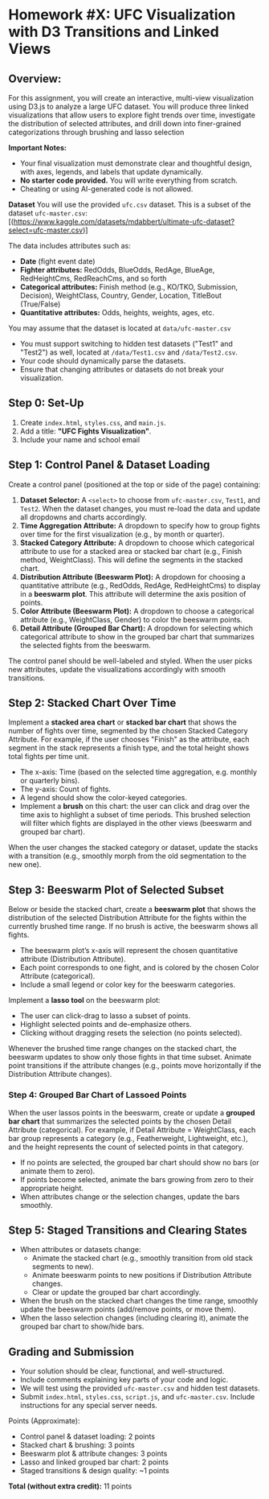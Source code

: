 

# Homework #X: UFC Visualization with D3 Transitions and Linked Views

## **Overview:**  
For this  assignment, you will create an interactive, multi-view visualization using D3.js to analyze a large UFC dataset. You will produce three linked visualizations that allow users to explore fight trends over time, investigate the distribution of selected attributes, and drill down into finer-grained categorizations through brushing and lasso selection

**Important Notes:**  
- Your final visualization must demonstrate clear and thoughtful design, with axes, legends, and labels that update dynamically.  
- **No starter code provided.** You will write everything from scratch.  
- Cheating or using AI-generated code is not allowed.  

**Dataset**
You will use the provided `ufc.csv` dataset. This is a subset of the dataset `ufc-master.csv`: [(https://www.kaggle.com/datasets/mdabbert/ultimate-ufc-dataset?select=ufc-master.csv)]

The data includes attributes such as:  
- **Date** (fight event date)  
- **Fighter attributes:** RedOdds, BlueOdds, RedAge, BlueAge, RedHeightCms, RedReachCms, and so forth  
- **Categorical attributes:** Finish method (e.g., KO/TKO, Submission, Decision), WeightClass, Country, Gender, Location, TitleBout (True/False)  
- **Quantitative attributes:** Odds, heights, weights, ages, etc.

You may assume that the dataset is located at `data/ufc-master.csv`
- You must support switching to hidden test datasets ("Test1" and "Test2") as well, located at `/data/Test1.csv` and `/data/Test2.csv`.  
- Your code should dynamically parse the datasets.  
- Ensure that changing attributes or datasets do not break your visualization.

## Step 0: Set-Up

1. Create `index.html`, `styles.css`, and `main.js`.
2. Add a title: **"UFC Fights Visualization"**.
3. Include your name and school email 

## Step 1: Control Panel & Dataset Loading

Create a control panel (positioned at the top or side of the page) containing:

1. **Dataset Selector:** A `<select>` to choose from `ufc-master.csv`, `Test1`, and `Test2`. When the dataset changes, you must re-load the data and update all dropdowns and charts accordingly.
2. **Time Aggregation Attribute:** A dropdown to specify how to group fights over time for the first visualization (e.g., by month or quarter).  
3. **Stacked Category Attribute:** A dropdown to choose which categorical attribute to use for a stacked area or stacked bar chart (e.g., Finish method, WeightClass). This will define the segments in the stacked chart.
4. **Distribution Attribute (Beeswarm Plot):** A dropdown for choosing a quantitative attribute (e.g., RedOdds, RedAge, RedHeightCms) to display in a **beeswarm plot**. This attribute will determine the axis position of points.
5. **Color Attribute (Beeswarm Plot):** A dropdown to choose a categorical attribute (e.g., WeightClass, Gender) to color the beeswarm points.
6. **Detail Attribute (Grouped Bar Chart):** A dropdown for selecting which categorical attribute to show in the grouped bar chart that summarizes the selected fights from the beeswarm.

The control panel should be well-labeled and styled. When the user picks new attributes, update the visualizations accordingly with smooth transitions.

## Step 2: Stacked Chart Over Time

Implement a **stacked area chart** or **stacked bar chart** that shows the number of fights over time, segmented by the chosen Stacked Category Attribute. For example, if the user chooses "Finish" as the attribute, each segment in the stack represents a finish type, and the total height shows total fights per time unit.

- The x-axis: Time (based on the selected time aggregation, e.g. monthly or quarterly bins).
- The y-axis: Count of fights.
- A legend should show the color-keyed categories.
- Implement a **brush** on this chart: the user can click and drag over the time axis to highlight a subset of time periods. This brushed selection will filter which fights are displayed in the other views (beeswarm and grouped bar chart).

When the user changes the stacked category or dataset, update the stacks with a transition (e.g., smoothly morph from the old segmentation to the new one).

## Step 3: Beeswarm Plot of Selected Subset

Below or beside the stacked chart, create a **beeswarm plot** that shows the distribution of the selected Distribution Attribute for the fights within the currently brushed time range. If no brush is active, the beeswarm shows all fights.

- The beeswarm plot’s x-axis will represent the chosen quantitative attribute (Distribution Attribute).
- Each point corresponds to one fight, and is colored by the chosen Color Attribute (categorical).
- Include a small legend or color key for the beeswarm categories.

Implement a **lasso tool** on the beeswarm plot:

- The user can click-drag to lasso a subset of points.
- Highlight selected points and de-emphasize others.
- Clicking without dragging resets the selection (no points selected).

Whenever the brushed time range changes on the stacked chart, the beeswarm updates to show only those fights in that time subset. Animate point transitions if the attribute changes (e.g., points move horizontally if the Distribution Attribute changes).

### Step 4: Grouped Bar Chart of Lassoed Points

When the user lassos points in the beeswarm, create or update a **grouped bar chart** that summarizes the selected points by the chosen Detail Attribute (categorical). For example, if Detail Attribute = WeightClass, each bar group represents a category (e.g., Featherweight, Lightweight, etc.), and the height represents the count of selected points in that category.

- If no points are selected, the grouped bar chart should show no bars (or animate them to zero).
- If points become selected, animate the bars growing from zero to their appropriate height.
- When attributes change or the selection changes, update the bars smoothly.

## Step 5: Staged Transitions and Clearing States

- When attributes or datasets change:
  - Animate the stacked chart (e.g., smoothly transition from old stack segments to new).
  - Animate beeswarm points to new positions if Distribution Attribute changes.
  - Clear or update the grouped bar chart accordingly.
- When the brush on the stacked chart changes the time range, smoothly update the beeswarm points (add/remove points, or move them).
- When the lasso selection changes (including clearing it), animate the grouped bar chart to show/hide bars.

## Grading and Submission

- Your solution should be clear, functional, and well-structured.
- Include comments explaining key parts of your code and logic.
- We will test using the provided `ufc-master.csv` and hidden test datasets.
- Submit `index.html`, `styles.css`, `script.js`, and `ufc-master.csv`. Include instructions for any special server needs.

Points (Approximate):  
- Control panel & dataset loading: 2 points  
- Stacked chart & brushing: 3 points  
- Beeswarm plot & attribute changes: 3 points  
- Lasso and linked grouped bar chart: 2 points  
- Staged transitions & design quality: ~1 points  

**Total (without extra credit):** 11 points 
